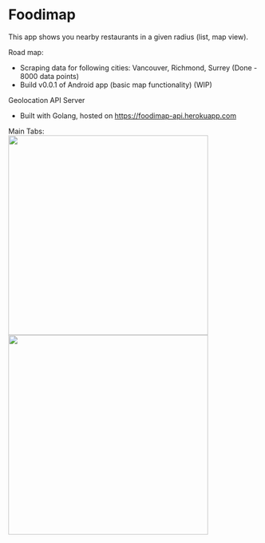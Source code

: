 # Foodimap

This app shows you nearby restaurants in a given radius (list, map view). 

Road map:
- Scraping data for following cities: Vancouver, Richmond, Surrey (Done - 8000 data points)
- Build v0.0.1 of Android app (basic map functionality) (WIP)

Geolocation API Server
- Built with Golang, hosted on https://foodimap-api.herokuapp.com

Main Tabs:
<br/>
<img src="https://user-images.githubusercontent.com/36326572/68007051-b74a2000-fc37-11e9-916e-159f92eaa7a4.jpg" width="400">
<img src="https://user-images.githubusercontent.com/36326572/68007073-bc0ed400-fc37-11e9-8d95-315dacf491c1.jpg" width="400">

